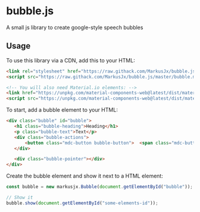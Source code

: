 # bubble.js
A small js library to create google-style speech bubbles

## Usage
To use this library via a CDN, add this to your HTML:
```html
<link rel="stylesheet" href="https://raw.githack.com/MarkusJx/bubble.js/master/bubble.min.css">
<script src="https://raw.githack.com/MarkusJx/bubble.js/master/bubble.min.js"></script>

<!-- You will also need Material.io elements: -->
<link href="https://unpkg.com/material-components-web@latest/dist/material-components-web.min.css" rel="stylesheet">
<script src="https://unpkg.com/material-components-web@latest/dist/material-components-web.min.js" type="text/javascript"></script>
```

 To start, add a bubble element to your HTML:
 ```html
<div class="bubble" id="bubble">
    <h1 class="bubble-heading">Heading</h1>
    <p class="bubble-text">Text</p>
    <div class="bubble-actions">
        <button class="mdc-button bubble-button">  <span class="mdc-button__ripple"></span> Ok</button>
    </div>

    <div class="bubble-pointer"></div>
</div>
```

Create the bubble element and show it next to a HTML element:
```js
const bubble = new markusjx.Bubble(document.getElementById("bubble"));

// Show it
bubble.show(document.getElementById("some-elements-id"));
```

